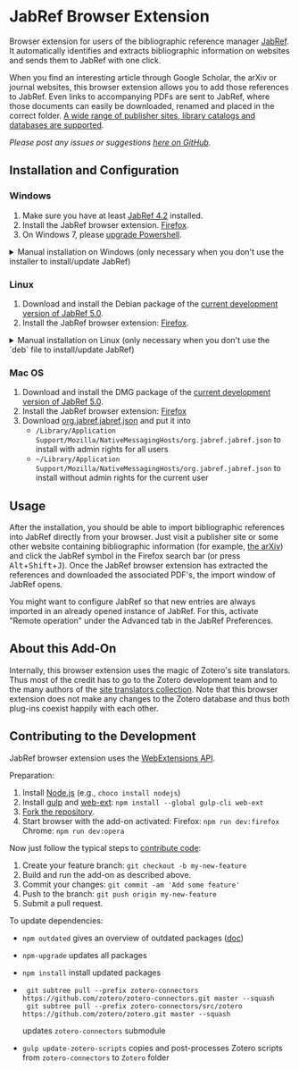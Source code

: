 # JabRef Browser Extension

Browser extension for users of the bibliographic reference manager [JabRef](https://www.jabref.org/).
It automatically identifies and extracts bibliographic information on websites and sends them to JabRef with one click.

When you find an interesting article through Google Scholar, the arXiv or journal websites, this browser extension allows you to add those references to JabRef.
Even links to accompanying PDFs are sent to JabRef, where those documents can easily be downloaded, renamed and placed in the correct folder. 
[A wide range of publisher sites, library catalogs and databases are supported](https://www.zotero.org/support/translators).

_Please post any issues or suggestions [here on GitHub](https://github.com/JabRef/JabRef-Browser-Extension/issues)._

## Installation and Configuration

### Windows
1. Make sure you have at least [JabRef 4.2](https://www.jabref.org/#downloads) installed.
2. Install the JabRef browser extension. [Firefox](https://addons.mozilla.org/en-US/firefox/addon/jabfox?src=external-github).
3. On Windows 7, please [upgrade Powershell](https://www.microsoft.com/en-us/download/details.aspx?id=54616).
<details>
 <summary>Manual installation on Windows (only necessary when you don't use the installer to install/update JabRef)</summary>

4. Download the following files and copy them to the same directory as `JabRef.exe`
   - [jabref.json](https://raw.githubusercontent.com/JabRef/jabref/master/buildres/windows/jabref.json)
   - [jabref-chrome.json](https://raw.githubusercontent.com/JabRef/jabref/master/buildres/windows/jabref-chrome.json)
   - [JabRef.bat](https://raw.githubusercontent.com/JabRef/jabref/master/buildres/windows/JabRefHost.bat)
   - [JabRef.ps1](https://raw.githubusercontent.com/JabRef/jabref/master/buildres/windows/JabRefHost.ps1)
5. Make sure that the correct file name of the JabRef `.jar` file is specified in `JabRef.ps1` under `$jabRefJarFileName`.
6. Run the following command from the console (with the correct path to the `jabref.json` file):

   For Firefox support:
   ```
   REG ADD "HKEY_LOCAL_MACHINE\SOFTWARE\Mozilla\NativeMessagingHosts\org.jabref.jabref" /ve /d "C:\path\to\jabref.json" /f
   ```
   For Chrome/Opera support
    ```
   REG ADD "HKEY_LOCAL_MACHINE\SOFTWARE\Google\Chrome\NativeMessagingHosts\org.jabref.jabref" /ve /d "C:\path\to\jabref.json" /f
   ``` 
   You may need to change the root `HKEY_LOCAL_MACHINE` to  `HKEY_CURRENT_USER` if you don't have admin rights.
</details>


### Linux
1. Download and install the Debian package of the [current development version of JabRef 5.0](https://builds.jabref.org/master/).
2. Install the JabRef browser extension: [Firefox](https://addons.mozilla.org/en-US/firefox/addon/jabfox?src=external-github).
<details>
 <summary>Manual installation on Linux (only necessary when you don't use the `deb` file to install/update JabRef)</summary>

3. Download [org.jabref.jabref.json](https://raw.githubusercontent.com/JabRef/jabref/master/buildres/linux/native-messaging-host/firefox/org.jabref.jabref.json) and put it into 
   - `/usr/lib/mozilla/native-messaging-hosts/org.jabref.jabref.json` to install with admin rights for all users
   - `~/.mozilla/native-messaging-hosts/org.jabref.jabref.json` to install without admin rights for the current user
4. Ensure that the script `/opt/JabRef/lib/jabrefHost.py` is marked as executable.

</details>

### Mac OS
1. Download and install the DMG package of the [current development version of JabRef 5.0](https://builds.jabref.org/master/).
2. Install the JabRef browser extension: [Firefox](https://addons.mozilla.org/en-US/firefox/addon/jabfox?src=external-github)
3. Download [org.jabref.jabref.json](https://raw.githubusercontent.com/JabRef/jabref/master/buildres/linux/native-messaging-host/firefox/org.jabref.jabref.json) and put it into
   - `/Library/Application Support/Mozilla/NativeMessagingHosts/org.jabref.jabref.json` to install with admin rights for all users
   - `~/Library/Application Support/Mozilla/NativeMessagingHosts/org.jabref.jabref.json` to install without admin rights for the current user

## Usage
After the installation, you should be able to import bibliographic references into JabRef directly from your browser.
Just visit a publisher site or some other website containing bibliographic information (for example, [the arXiv](http://arxiv.org/list/gr-qc/pastweek?skip=0&show=5)) and click the JabRef symbol in the Firefox search bar (or press <kbd>Alt</kbd>+<kbd>Shift</kbd>+<kbd>J</kbd>).
Once the JabRef browser extension has extracted the references and downloaded the associated PDF's, the import window of JabRef opens.

You might want to configure JabRef so that new entries are always imported in an already opened instance of JabRef.
For this, activate "Remote operation" under the Advanced tab in the JabRef Preferences.


## About this Add-On

Internally, this browser extension uses the magic of Zotero's site translators.
Thus most of the credit has to go to the Zotero development team and to the many authors of the [site translators collection](https://github.com/zotero/translators).
Note that this browser extension does not make any changes to the Zotero database and thus both plug-ins coexist happily with each other.

## Contributing to the Development

JabRef browser extension uses the [WebExtensions API](https://developer.mozilla.org/en-US/Add-ons/WebExtensions).

Preparation:
1. Install [Node.js](https://nodejs.org) (e.g., `choco install nodejs`)
2. Install [gulp](https://gulpjs.com/) and [web-ext](https://developer.mozilla.org/en-US/Add-ons/WebExtensions/Getting_started_with_web-ext): `npm install --global gulp-cli web-ext`
3. [Fork the repository](https://help.github.com/articles/fork-a-repo/).
4. Start browser with the add-on activated: 
   Firefox: `npm run dev:firefox`
   Chrome: `npm run dev:opera`

Now just follow the typical steps to [contribute code](https://guides.github.com/activities/contributing-to-open-source/#contributing):
1. Create your feature branch: `git checkout -b my-new-feature`
3. Build and run the add-on as described above.
3. Commit your changes: `git commit -am 'Add some feature'`
4. Push to the branch: `git push origin my-new-feature`
5. Submit a pull request.

To update dependencies:

 - `npm outdated` gives an overview of outdated packages ([doc](https://docs.npmjs.com/cli/outdated))
 - `npm-upgrade` updates all packages 
 - `npm install` install updated packages
 - 
   ```
    git subtree pull --prefix zotero-connectors https://github.com/zotero/zotero-connectors.git master --squash
    git subtree pull --prefix zotero-connectors/src/zotero https://github.com/zotero/zotero.git master --squash
   ```
   updates `zotero-connectors` submodule

 - `gulp update-zotero-scripts` copies and post-processes Zotero scripts from `zotero-connectors` to `Zotero` folder

